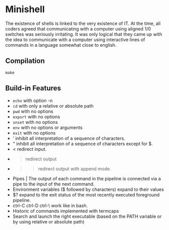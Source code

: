 # Minishell

The existence of shells is linked to the very existence of IT. At the time, all coders agreed
that communicating with a computer using aligned 1/0 switches was seriously
irritating. It was only logical that they came up with the idea to communicate with
a computer using interactive lines of commands in a language somewhat close
to english.

## Compilation

`make`

## Build-in Features

- `echo` with option -n
- `cd` with only a relative or absolute path
- `pwd` with no options
- `export` with no options
- `unset` with no options
- `env` with no options or arguments
- `exit` with no options
- ’ inhibit all interpretation of a sequence of characters.
- " inhibit all interpretation of a sequence of characters except for $.
- < redirect input.
- > redirect output
- >> redirect output with append mode.
- Pipes | The output of each command in the pipeline is connected via a pipe to the
input of the next command.
- Environment variables ($ followed by characters) expand to their values
- $? expand to the exit status of the most recently executed foreground
pipeline.
-  ctrl-C ctrl-D ctrl-\ work like in bash.
- Historic of commands implemented with termcaps
- Search and launch the right executable (based on the PATH variable or by using
relative or absolute path)
